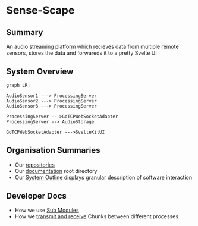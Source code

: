 # Sense-Scape

## Summary

An audio streaming platform which recieves data from multiple remote sensors, stores the data and forwareds it to a pretty Svelte UI

## System Overview

``` mermaid
graph LR; 

AudioSensor1 ---> ProcessingServer
AudioSensor2 ---> ProcessingServer
AudioSensor3 ---> ProcessingServer

ProcessingServer --->GoTCPWebSocketAdapter
ProcessingServer --> AudioStorage

GoTCPWebSocketAdapter --->SvelteKitUI

```

## Organisation Summaries
- Our [repositories](https://github.com/orgs/Sense-Scape/repositories)
- Our [documentation](https://github.com/Sense-Scape/.github) root directory
- Our [System Outline](https://github.com/Sense-Scape/.github/blob/main/profile/System%20Outline.md) displays granular description of software interaction

## Developer Docs
- How we use  [Sub Modules](https://github.com/Sense-Scape/.github/blob/main/manuals/Sub%20Module%20Usage.md)
- How we [transmit and receive](https://github.com/Sense-Scape/.github/blob/main/manuals/Chunk%20Tx%20Rx.md) Chunks between different processes
